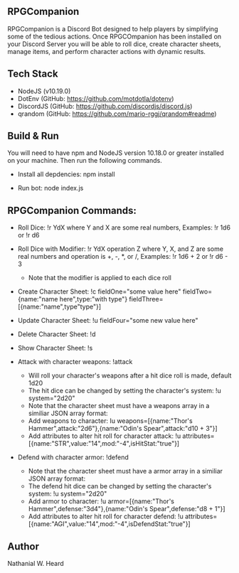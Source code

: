 ## RPGCompanion
RPGCompanion is a Discord Bot designed to help players by simplifying some of the tedious actions. Once RPGCOmpanion has been installed on your Discord Server you will be able to roll dice, create character sheets, manage items, and perform character actions with dynamic results. 

## Tech Stack 
- NodeJS (v10.19.0)
- DotEnv (GitHub: https://github.com/motdotla/dotenv)
- DiscordJS (GitHub: https://github.com/discordjs/discord.js)
- qrandom (GitHub: https://github.com/mario-rggj/qrandom#readme)

## Build & Run
You will need to have npm and NodeJS version 10.18.0 or greater installed on your machine. Then run the following commands.

- Install all depdencies: npm install

- Run bot: node index.js

## RPGCompanion Commands:

- Roll Dice: !r YdX where Y and X are some real numbers, Examples: !r 1d6 or !r d6

- Roll Dice with Modifier: !r YdX operation Z where Y, X, and Z are some real numbers and operation is +, -, *, or /, Examples: !r 1d6 + 2 or !r d6 - 3
    - Note that the modifier is applied to each dice roll

- Create Character Sheet: !c fieldOne="some value here" fieldTwo={name:"name here",type:"with type"} fieldThree=[{name:"name",type"type"}]

- Update Character Sheet: !u fieldFour="some new value here"

- Delete Character Sheet: !d

- Show Character Sheet: !s

- Attack with character weapons: !attack
    - Will roll your character's weapons after a hit dice roll is made, default 1d20
    - The hit dice can be changed by setting the character's system: !u system="2d20"
    - Note that the character sheet must have a weapons array in a similiar JSON array format:
    - Add weapons to character: Iu weapons=[{name:"Thor's Hammer",attack:"2d6"},{name:"Odin's Spear",attack:"d10 + 3"}]
    - Add attributes to alter hit roll for character attack: !u attributes=[{name:"STR",value:"14",mod:"-4",isHitStat:"true"}] 

- Defend with character armor: !defend
    - Note that the character sheet must have a armor array in a similiar JSON array format:
    - The defend hit dice can be changed by setting the character's system: !u system="2d20"
    - Add armor to character: !u armor=[{name:"Thor's Hammer",defense:"3d4"},{name:"Odin's Spear",defense:"d8 + 1"}]
    - Add attributes to alter hit roll for character defend: !u attributes=[{name:"AGI",value:"14",mod:"-4",isDefendStat:"true"}] 



## Author
Nathanial W. Heard